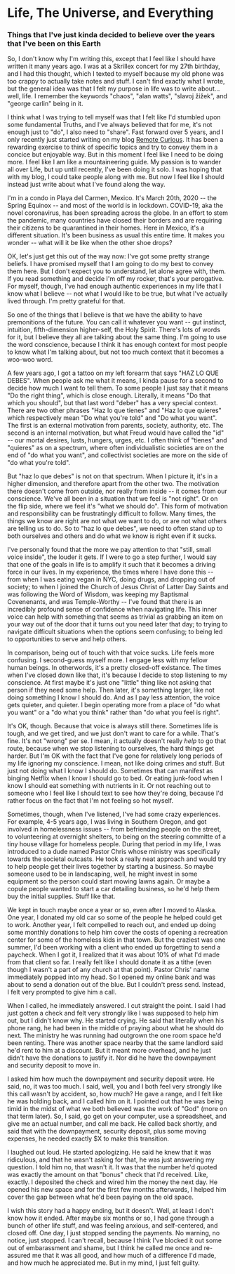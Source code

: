 # Life, The Universe, and Everything
### Things that I've just kinda decided to believe over the years that I've been on this Earth

So, I don't know why I'm writing this, except that I feel like I should have written it many years ago. I was at a Skrillex concert for my 27th birthday, and I had this thought, which I texted to myself because my old phone was too crappy to actually take notes and stuff. I can't find exactly what I wrote, but the general idea was that I felt my purpose in life was to write about... well, life. I remember the keywords "chaos", "alan watts", "slavoj žižek", and "george carlin" being in it.

I think what I was trying to tell myself was that I felt like I'd stumbled upon some fundamental Truths, and I've always believed that for me, it's not enough just to "do", I also need to "share". Fast forward over 5 years, and I only recently just started writing on my blog [Remote Curious](https://remotecurious.substack.com/). It has been a rewarding exercise to think of specific topics and try to convey them in a concice but enjoyable way. But in this moment I feel like I need to be doing more. I feel like I am like a mountaineering guide. My passion is to wander all over Life, but up until recently, I've been doing it solo. I was hoping that with my blog, I could take people along with me. But now I feel like I should instead just write about what I've found along the way.

I'm in a condo in Playa del Carmen, Mexico. It's March 20th, 2020 -- the Spring Equinox -- and most of the world is in lockdown. COVID-19, aka the novel coronavirus, has been spreading across the globe. In an effort to stem the pandemic, many countries have closed their borders and are requiring their citizens to be quarantined in their homes. Here in Mexico, it's a different situation. It's been business as usual this entire time. It makes you wonder -- what will it be like when the other shoe drops?

OK, let's just get this out of the way now: I've got some pretty strange beliefs. I have promised myself that I am going to do my best to convey them here. But I don't expect you to understand, let alone agree with, them. If you read something and decide I'm off my rocker, that's your perogative. For myself, though, I've had enough authentic experiences in my life that I know what I believe -- not what I would like to be true, but what I've actually lived through. I'm pretty grateful for that.

So one of the things that I believe is that we have the ability to have premonitions of the future. You can call it whatever you want -- gut instinct, intuition, fifth-dimension higher-self, the Holy Spirit. There's lots of words for it, but I believe they all are talking about the same thing. I'm going to use the word conscience, because I think it has enough context for most people to know what I'm talking about, but not too much context that it becomes a woo-woo word.

A few years ago, I got a tattoo on my left forearm that says "HAZ LO QUE DEBES". When people ask me what it means, I kinda pause for a second to decide how much I want to tell them. To some people I just say that it means "Do the right thing", which is close enough. Literally, it means "Do that which you should", but that last word "deber" has a very special context. There are two other phrases "Haz lo que tienes" and "Haz lo que quieres" which respectively mean "Do what you're told" and "Do what you want". The first is an external motivation from parents, society, authority, etc. The second is an internal motivation, but what Freud would have called the "id" -- our mortal desires, lusts, hungers, urges, etc. I often think of "tienes" and "quieres" as on a spectrum, where often individualistic societies are on the end of "do what you want", and collectivist societies are more on the side of "do what you're told".

But "haz lo que debes" is not on that spectrum. When I picture it, it's in a higher dimension, and therefore apart from the other two. The motivation there doesn't come from outside, nor really from inside -- it comes from our conscience. We've all been in a situation that we feel is "not right". Or on the flip side, where we feel it's "what we should do". This form of motivation and responsibility can be frustratingly difficult to follow. Many times, the things we know are right are not what we want to do, or are not what others are telling us to do. So to "haz lo que debes", we need to often stand up to both ourselves and others and do what we know is right even if it sucks.

I've personally found that the more we pay attention to that "still, small voice inside", the louder it gets. If I were to go a step further, I would say that one of the goals in life is to amplify it such that it becomes a driving force in our lives. In my experience, the times where I have done this -- from when I was eating vegan in NYC, doing drugs, and dropping out of society; to when I joined the Church of Jesus Christ of Latter Day Saints and was following the Word of Wisdom, was keeping my Baptismal Covenenants, and was Temple-Worthy -- I've found that there is an incredibly profound sense of confidence when navigating life. This inner voice can help with something that seems as trivial as grabbing an item on your way out of the door that it turns out you need later that day; to trying to navigate difficult situations when the options seem confusing; to being led to opportunities to serve and help others.

In comparison, being out of touch with that voice sucks. Life feels more confusing. I second-guess myself more. I engage less with my fellow human beings. In otherwords, it's a pretty closed-off existance. The times when I've closed down like that, it's because I decide to stop listening to my conscience. At first maybe it's just one "little" thing like not asking that person if they need some help. Then later, it's something larger, like not doing something I know I should do. And as I pay less attention, the voice gets quieter, and quieter. I begin operating more from a place of "do what you want" or a "do what you think" rather than "do what you feel is right".

It's OK, though. Because that voice is always still there. Sometimes life is tough, and we get tired, and we just don't want to care for a while. That's fine. It's not "wrong" per se. I mean, it actually doesn't really *help* to go that route, because when we stop listening to ourselves, the hard things get harder. But I'm OK with the fact that I've gone for relatively long periods of my life ignoring my conscience. I mean, not like doing crimes and stuff. But just not doing what I know I should do. Sometimes that can manifest as binging Netflix when I know I should go to bed. Or eating junk-food when I know I should eat something with nutrients in it. Or not reaching out to someone who I feel like I should text to see how they're doing, because I'd rather focus on the fact that I'm not feeling so hot myself.

Sometimes, though, when I've listened, I've had some crazy experiences. For example, 4-5 years ago, I was living in Southern Oregon, and got involved in homelessness issues -- from befriending people on the street, to volunteering at overnight shelters, to being on the steering committe of a tiny house village for homeless people. During that period in my life, I was introduced to a dude named Pastor Chris whose ministry was specifically towards the societal outcasts. He took a really neat approach and would try to help people get their lives together by starting a business. So maybe someone used to be in landscaping, well, he might invest in some equipment so the person could start mowing lawns again. Or maybe a copule people wanted to start a car detailing business, so he'd help them buy the initial supplies. Stuff like that.

We kept in touch maybe once a year or so, even after I moved to Alaska. One year, I donated my old car so some of the people he helped could get to work. Another year, I felt compelled to reach out, and ended up doing some monthly donations to help him cover the costs of opening a recreation center for some of the homeless kids in that town. But the craziest was one summer, I'd been working with a client who ended up forgetting to send a paycheck. When I got it, I realized that it was about 10% of what I'd made from that client so far. I really felt like I should donate it as a tithe (even though I wasn't a part of any church at that point). Pastor Chris' name immediately popped into my head. So I opened my online bank and was about to send a donation out of the blue. But I couldn't press send. Instead, I felt very prompted to give him a call.

When I called, he immediately answered. I cut straight the point. I said I had just gotten a check and felt very strongly like I was supposed to help him out, but I didn't know why. He started crying. He said that literally when his phone rang, he had been in the middle of praying about what he should do next. The ministry he was running had outgrown the one room space he'd been renting. There was another space nearby that the same landlord said he'd rent to him at a discount. But it meant more overhead, and he just didn't have the donations to justify it. Nor did he have the downpayment and security deposit to move in.

I asked him how much the downpayment and security deposit were. He said, no, it was too much. I said, well, you and I both feel very strongly like this call wasn't by accident, so, how much? He gave a range, and I felt like he was holding back, and I called him on it. I pointed out that he was being timid in the midst of what we both believed was the work of "God" (more on that term later). So, I said, go get on your computer, use a spreadsheet, and give me an actual number, and call me back. He called back shortly, and said that with the downpayment, security deposit, plus some moving expenses, he needed exactly $X to make this transition.

I laughed out loud. He started apologizing. He said he knew that it was ridiculous, and that he wasn't asking for that, he was just answering my question. I told him no, that wasn't it. It was that the number he'd quoted was exactly the amount on that "bonus" check that I'd received. Like, exactly. I deposited the check and wired him the money the next day. He opened his new space and for the first few months afterwards, I helped him cover the gap between what he'd been paying on the old space.

I wish this story had a happy ending, but it doesn't. Well, at least I don't know how it ended. After maybe six months or so, I had gone through a bunch of other life stuff, and was feeling anxious, and self-centered, and closed off. One day, I just stopped sending the payments. No warning, no notice, just stopped. I can't recall, because I think I've blocked it out some out of embarassment and shame, but I think he called me once and re-assured me that it was all good, and how much of a difference I'd made, and how much he appreciated me. But in my mind, I just felt guilty.





